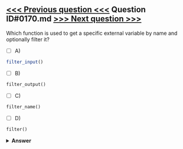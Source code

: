 [<<< Previous question <<<](0169.md)   Question ID#0170.md   [>>> Next question >>>](0171.md)
---

Which function is used to get a specific external variable by name and optionally filter it?

- [ ] A)
```php
filter_input()
```

- [ ] B)
```php
filter_output()
```

- [ ] C)
```php
filter_name()
```

- [ ] D)
```php
filter()
```


<details><summary><b>Answer</b></summary>
<p>
  Answer: <strong>A</strong>
</p>
</details>
